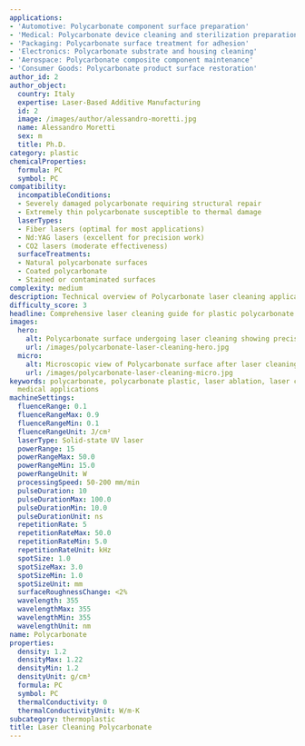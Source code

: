```yaml
---
applications:
- 'Automotive: Polycarbonate component surface preparation'
- 'Medical: Polycarbonate device cleaning and sterilization preparation'
- 'Packaging: Polycarbonate surface treatment for adhesion'
- 'Electronics: Polycarbonate substrate and housing cleaning'
- 'Aerospace: Polycarbonate composite component maintenance'
- 'Consumer Goods: Polycarbonate product surface restoration'
author_id: 2
author_object:
  country: Italy
  expertise: Laser-Based Additive Manufacturing
  id: 2
  image: /images/author/alessandro-moretti.jpg
  name: Alessandro Moretti
  sex: m
  title: Ph.D.
category: plastic
chemicalProperties:
  formula: PC
  symbol: PC
compatibility:
  incompatibleConditions:
  - Severely damaged polycarbonate requiring structural repair
  - Extremely thin polycarbonate susceptible to thermal damage
  laserTypes:
  - Fiber lasers (optimal for most applications)
  - Nd:YAG lasers (excellent for precision work)
  - CO2 lasers (moderate effectiveness)
  surfaceTreatments:
  - Natural polycarbonate surfaces
  - Coated polycarbonate
  - Stained or contaminated surfaces
complexity: medium
description: Technical overview of Polycarbonate laser cleaning applications and parameters
difficulty_score: 3
headline: Comprehensive laser cleaning guide for plastic polycarbonate
images:
  hero:
    alt: Polycarbonate surface undergoing laser cleaning showing precise contamination removal
    url: /images/polycarbonate-laser-cleaning-hero.jpg
  micro:
    alt: Microscopic view of Polycarbonate surface after laser cleaning showing detailed surface structure
    url: /images/polycarbonate-laser-cleaning-micro.jpg
keywords: polycarbonate, polycarbonate plastic, laser ablation, laser cleaning, non-contact cleaning, automotive applications,
  medical applications
machineSettings:
  fluenceRange: 0.1
  fluenceRangeMax: 0.9
  fluenceRangeMin: 0.1
  fluenceRangeUnit: J/cm²
  laserType: Solid-state UV laser
  powerRange: 15
  powerRangeMax: 50.0
  powerRangeMin: 15.0
  powerRangeUnit: W
  processingSpeed: 50-200 mm/min
  pulseDuration: 10
  pulseDurationMax: 100.0
  pulseDurationMin: 10.0
  pulseDurationUnit: ns
  repetitionRate: 5
  repetitionRateMax: 50.0
  repetitionRateMin: 5.0
  repetitionRateUnit: kHz
  spotSize: 1.0
  spotSizeMax: 3.0
  spotSizeMin: 1.0
  spotSizeUnit: mm
  surfaceRoughnessChange: <2%
  wavelength: 355
  wavelengthMax: 355
  wavelengthMin: 355
  wavelengthUnit: nm
name: Polycarbonate
properties:
  density: 1.2
  densityMax: 1.22
  densityMin: 1.2
  densityUnit: g/cm³
  formula: PC
  symbol: PC
  thermalConductivity: 0
  thermalConductivityUnit: W/m·K
subcategory: thermoplastic
title: Laser Cleaning Polycarbonate
---
```

